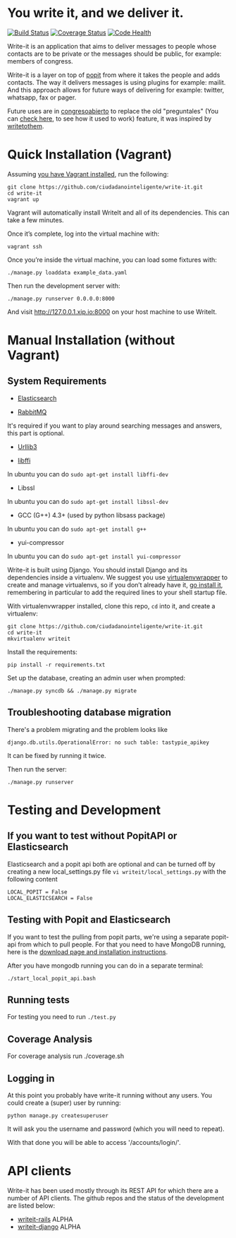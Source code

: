 You write it, and we deliver it.
================================

[![Build Status](https://travis-ci.org/ciudadanointeligente/write-it.png?branch=master)](https://travis-ci.org/ciudadanointeligente/write-it)
[![Coverage Status](https://coveralls.io/repos/ciudadanointeligente/write-it/badge.png?branch=master)](https://coveralls.io/r/ciudadanointeligente/write-it)
[![Code Health](https://landscape.io/github/ciudadanointeligente/write-it/master/landscape.png)](https://landscape.io/github/ciudadanointeligente/write-it/master)

Write-it is an application that aims to deliver messages to people whose contacts are to be private or the messages should be public, for example: members of congress.

Write-it is a layer on top of [popit](http://popit.mysociety.org) from where it takes the people and adds contacts. The way it delivers messages is using plugins for example: mailit. And this approach allows for future ways of delivering for example: twitter, whatsapp, fax or pager.

Future uses are in [congresoabierto](http://www.congresoabierto.cl) to replace the old "preguntales" (You can [check here](http://congresoabierto.cl/comunicaciones), to see how it used to work) feature, it was inspired by [writetothem](http://www.writetothem.com/).


Quick Installation (Vagrant)
============================

Assuming [you have Vagrant installed](http://docs.vagrantup.com/v2/installation/), run the following:

    git clone https://github.com/ciudadanointeligente/write-it.git
    cd write-it
    vagrant up

Vagrant will automatically install WriteIt and all of its dependencies. This can take a few minutes.

Once it’s complete, log into the virtual machine with:

    vagrant ssh

Once you’re inside the virtual machine, you can load some fixtures with:

    ./manage.py loaddata example_data.yaml

Then run the development server with:

    ./manage.py runserver 0.0.0.0:8000

And visit http://127.0.0.1.xip.io:8000 on your host machine to use WriteIt.


Manual Installation (without Vagrant)
=====================================

System Requirements
-------------------

 * [Elasticsearch](http://www.elasticsearch.org/)

 * [RabbitMQ](http://rabbitmq.com)

 It's required if you want to play around searching messages and answers, this part is optional.

 * [Urllib3](http://urllib3.readthedocs.org/en/latest/)

 * [libffi](https://sourceware.org/libffi/)

 In ubuntu you can do `sudo apt-get install libffi-dev`

 * Libssl

 In ubuntu you can do `sudo apt-get install libssl-dev`

 * GCC (G++) 4.3+ (used by python libsass package)

 In ubuntu you can do ```sudo apt-get install g++```

 * yui-compressor

 In ubuntu you can do ```sudo apt-get install yui-compressor```

Write-it is built using Django. You should install Django and its dependencies inside a virtualenv. We suggest you use [virtualenvwrapper](http://virtualenvwrapper.readthedocs.org/en/latest/) to create and manage virtualenvs, so if you don’t already have it, [go install it](http://virtualenvwrapper.readthedocs.org/en/latest/install.html#basic-installation), remembering in particular to add the required lines to your shell startup file.

With virtualenvwrapper installed, clone this repo, `cd` into it, and create a virtualenv:

    git clone https://github.com/ciudadanointeligente/write-it.git
    cd write-it
    mkvirtualenv writeit

Install the requirements:

    pip install -r requirements.txt

Set up the database, creating an admin user when prompted:

    ./manage.py syncdb && ./manage.py migrate

Troubleshooting database migration
----------------------------------
There's a problem migrating and the problem looks like

	django.db.utils.OperationalError: no such table: tastypie_apikey

It can be fixed by running it twice.

Then run the server:

    ./manage.py runserver




Testing and Development
=======================

If you want to test without PopitAPI or Elasticsearch
-----------------------------------------------------
Elasticsearch and a popit api both are optional and can be turned off by creating a new local_settings.py file `vi writeit/local_settings.py` with the following content


    LOCAL_POPIT = False
    LOCAL_ELASTICSEARCH = False

Testing with Popit and Elasticsearch
------------------------------------
If you want to test the pulling from popit parts, we're using a separate popit-api from which to pull people. For that you need to have MongoDB running, here is the [download page and installation instructions](http://www.mongodb.org/downloads).

After you have mongodb running you can do in a separate terminal:

	./start_local_popit_api.bash

Running tests
--------------

For testing you need to run `./test.py`

Coverage Analysis
-----------------
For coverage analysis run ./coverage.sh

Logging in
--------------
At this point you probably have write-it running without any users. You could create a (super) user by running:

    python manage.py createsuperuser

It will ask you the username and password (which you will need to repeat).

With that done you will be able to access '/accounts/login/'.




API clients
===========

Write-it has been used mostly through its REST API for which there are a number of API clients.
The github repos and the status of the development are listed below:
- [writeit-rails](https://github.com/ciudadanointeligente/writeit-rails) ALPHA
- [writeit-django](https://github.com/ciudadanointeligente/writeit-django) ALPHA
